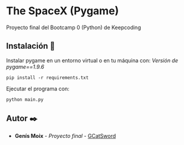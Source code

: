 # The SpaceX (Pygame)

Proyecto final del Bootcamp 0 (Python) de Keepcoding


## Instalación 🔧

Instalar pygame en un entorno virtual o en tu máquina con:
_Versión de pygame==1.9.6_

```
pip install -r requirements.txt
```

Ejecutar el programa con:

```
python main.py
```

## Autor ✒️

* **Genís Moix** - *Proyecto final* - [GCatSword](https://github.com/GCatSword)